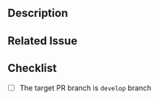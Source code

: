 <!--- Hi, thanks for considering make a PR contribution to WeYS, we appreciate your work. -->
<!--- Before you create this PR, please fill the following form and checklist -->

## Description

<!--- Describe your changes -->

## Related Issue

<!--- If there's an associated issue, please use [GitHub Keyword](https://docs.github.com/en/get-started/writing-on-github/working-with-advanced-formatting/using-keywords-in-issues-and-pull-requests) to link it -->
<!-- e.g. fix #999, resolve #999, close #999 -->

## Checklist

- [ ] The target PR branch is `develop` branch
